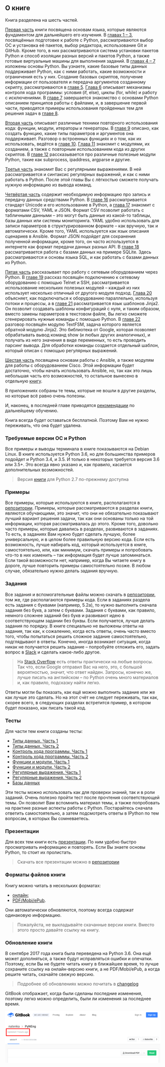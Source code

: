 ## О книге

Книга разделена на шесть частей.

[Первая часть](book/Part_I.md) книги посвящена основам языка, которые являются фундаментом для дальнейшего его изучения. В [главах 1 – 3](book/01_intro/README.md), посвящённых подготовке к работе с Python, рассматриваются выбор ОС и установка её пакетов, выбор редактора, использование Git и GitHub. Кроме того, в них рассматриваются система установки пакетов Python и способ изоляции разных версий и пакетов Python, а также готовые виртуальные машины для выполнения заданий. В [главах 4 – 7](book/04_data_structures/README.md) изложены основы Python. Вы узнаете, какие базовые типы данных поддерживает Python, как с ними работать, какие возможности и ограничения есть у них. Создание базовых скриптов, получение информации от пользователя и передача аргументов созданному скрипту, рассматриваются в [главе 5](book/05_basic_scripts/README.md). [Глава 6](book/06_control_structures/README.md) описывает механизмы контроля хода программы: условия (if, else), циклы (for, while) и работу с исключениями. В [главе 7](book/07_files/README.md) завершается знакомство с основами Python описанием принципов работы с файлами, и, в завершение первой части, приводятся примеры использования пройденных тем для решения задач в [главе 8](book/08_python_basic_examples/README.md).

[Вторая часть](book/Part_II.md) описывает различные техники повторного использования кода: функции, модули, итераторы и генераторы. В [главе 9](book/09_functions/README.md) описано, как создать функцию, какие типы параметров и аргументов она поддерживает. Разговор о встроенных функциях и о том, как их использовать, ведётся в [главе 10](book/10_useful_functions/README.md). [Глава 11](book/11_modules/README.md) знакомит с модулями, их созданием, а также с повторным использованием кода из других скриптов. В [главе 12](book/12_useful_modules/README.md) рассказывается про различные полезные модули Python, такие как subprocess, ipaddress, argparse и другие.

[Третья часть](book/Part_III.md) знакомит Вас с регулярными выражениями. В ней рассматривается и синтаксис регулярных выражений, и как с ними работать в Python. После этой главы Вы с лёгкостью сможете получать нужную информацию из вывода команд.

[Четвёртая часть](book/Part_IV.md) содержит необходимую информацию про запись и передачу данных средствами Python. В [главе 16](book/16_unicode/README.md) рассматривается стандарт Unicode и его использование в Python, а [глава 17](book/17_serialization/README.md) знакомит с форматами CSV, YAML и JSON. Формат CSV позволит работать с табличными данными – это могут быть данные из какой-то таблицы, базы данных или системы мониторинга. YAML удобно использовать для записи параметров в структурированном формате – как вручную, так и автоматически. Кроме того, YAML используется как язык описания сценариев в Ansible. Формат JSON подойдет для сохранения полученной информации, кроме того, он часто используется в интернете как формат передачи данных разных API. В [главе 18](book/18_db/README.md) рассматривается работа с базами данных на примере SQLite. Здесь рассматриваются и основы языка SQL, и как работать с базами данных из Python.

[Пятая часть](book/Part_III.md) рассказывает про работу с сетевым оборудованием через Python. В [главе 19](book/19_ssh_telnet/README.md) рассказ посвящён подключению к сетевому оборудованию с помощью Telnet и SSH, рассматривается использование нескольких полезных модулей – каждый из них использует несколько отличный от другого модуля подход. [Глава 20](book/20_concurrent_connections/README.md) объясняет, как подключаться к оборудованию параллельно, используя потоки и процессы, а в [главе 21](book/21_jinja2/README.md) рассматривается язык шаблонов Jinja2. Он позволит создавать шаблоны конфигураций с нуля, и таким образом, вместо замены параметров в текстовом файле, Вы легко сможете сгенерировать нужные команды с помощью Python. В [главе 22](book/22_textfsm/README.md) разговор посвящён модулю TextFSM, задача которого является обратной модулю Jinja2. Это библиотека от Google, которая позволяет обрабатывать вывод команд show (и любых других аналогичных), и получать из него значения в виде переменных, то есть проводить парсинг вывода. Для обработки команды создается отдельный шаблон, который описан с помощью регулярных выражений.

[Шестая часть](book/Part_VI.md) посвящена основам работы с Ansible, а также модулям для работы с оборудованием Cisco. Этой информации будет достаточно, чтобы начать использовать Ansible, но, так как это лишь небольшая часть его возможностей, то остальное вынесено в отдельную [книгу](https://legacy.gitbook.com/book/natenka/ansible-dlya-setevih-inzhenerov/details).

В приложениях собраны те темы, которые не вошли в другие разделы, но которые всё равно очень полезны.

И, наконец, в последней главе приводятся [рекомендации](resources/README.md) по дальнейшему обучению.

Книга всегда будет оставаться бесплатной. Поэтому Вам не нужно переживать, что она будет удалена.

### Требуемые версии ОС и Python

Все примеры и выводы терминала в книге показываются на Debian Linux. В книге используется Python 3.6, но для большинства примеров подойдет и Python 3.4, и 3.5. И только в некоторых требуется версия 3.6 или 3.5+. Это всегда явно указано и, как правило, касается дополнительных возможностей.

> Версия [книги](https://natenka.gitbooks.io/pyneng/content/v/python2.7) для Python 2.7 по-прежнему доступна

### Примеры

Все примеры, которые используются в книге, располагаются в [репозитории](https://github.com/natenka/pyneng-examples-exercises). Примеры, которые рассматриваются в разделах книги, являются обучающими, это значит, что они не обязательно показывают лучший вариант решения задачи, так как они основаны только на той информации, которая рассматривалась до этого. Кроме того, довольно часто примеры, которые давались в разделах, развиваются в заданиях. То есть, в заданиях Вам нужно будет сделать лучшую, более универсальную, и в целом более правильную версию кода. Если есть возможность, лучше набирать код, который используется в книге, самостоятельно, или, как минимум, скачать примеры и попробовать что-то в них изменить – так информация будет лучше запоминаться. Если такой возможности нет, например, когда Вы читаете книгу в дороге, лучше повторить примеры самостоятельно позже. В любом случае, обязательно нужно делать задания вручную.

### Задания

Все задания и вспомогательные файлы можно скачать в [репозитории](https://github.com/natenka/pyneng-examples-exercises), том же, где располагаются примеры кода. Если в заданиях раздела есть задания с буквами (например, 5.2a), то нужно выполнить сначала задания без букв, а затем с буквами. Задания с буквами, как правило, немного сложнее заданий без букв и развивают идею в соответствующем задании без буквы. Если получается, лучше делать задания по порядку. В книге специально не выложены ответы на задания, так как, к сожалению, когда есть ответы, очень часто вместо того, чтобы попытаться решить сложное задание самостоятельно, подглядывают в ответы. Конечно, иногда возникает ситуация, когда никак не получается решить задание – попробуйте отложить его, задать вопрос в [Slack](https://pyneng-slack.herokuapp.com) и сделать какое-либо другое.

> На [Stack Overflow](https://stackoverflow.com) есть ответы практически на любые вопросы. Так что, если Google отправил Вас на него, это, с большой вероятностью, значит, что ответ найден. Запросы, конечно же, лучше писать на английском – по Python очень много материалов и, как правило, подсказку найти легко.

Ответы могли бы показать, как ещё можно выполнить задание или же как лучше это сделать. Но на этот счёт не следует переживать, так как, скорее всего, в следующих разделах встретится пример, в котором будет показано, как писать такой код.

### Тесты


Для части тем книги созданы тесты:

* [Типы данных. Часть 1](https://goo.gl/forms/xKHX5xNM8Pv5sQDf2)
* [Типы данных. Часть 2](https://goo.gl/forms/igxR3ub3tQg3ycX53)
* [Контроль хода программы. Часть 1](https://goo.gl/forms/2TmGcrhG11h2SdLn1)
* [Контроль хода программы. Часть 2](https://goo.gl/forms/KZGaDquGlUmOz2kG3)
* [Функции и модули. Часть 1](https://goo.gl/forms/M1DpbdD0brVbdp1G3)
* [Функции и модули. Часть 2](https://goo.gl/forms/rNvdX9bHw8wLajJp2)
* [Регулярные выражения. Часть 1](https://goo.gl/forms/5UpkJbm1dORqs4bP2)
* [Регулярные выражения. Часть 2](https://goo.gl/forms/ltuOAO62yLlZkEmm1)
* [Базы данных](https://goo.gl/forms/wtGgmWg0vow1Cyqo1)

Эти тесты можно использовать как для проверки знаний, так и в роли заданий. Очень полезно пройти тест после прочтения соответствующей темы. Он позволит Вам вспомнить материал темы, а также попробовать на практике разные аспекты работы с Python. Постарайтесь сначала ответить самостоятельно, а затем подсмотреть ответы в IPython по тем вопросам, в которых Вы сомневаетесь.

### Презентации

Для всех тем книги есть [презентации](https://github.com/natenka/pyneng-slides). По ним удобно быстро просматривать информацию и повторять. Если Вы знаете основы Python, то стоит их пролистать.

> Скачать все презентации можно в [репозитории](https://github.com/natenka/pyneng-slides/tree/py3-pdf)

### Форматы файлов книги

Книгу можно читать в нескольких форматах:

* [онлайн](https://natenka.gitbooks.io/pyneng/content);
* [PDF/Mobi/ePub](https://www.gitbook.com/book/natenka/pyneng/details).

Они автоматически обновляются, поэтому всегда содержат одинаковую информацию.

> Пожалуйста, не выкладывайте скачанные версии книги. Вместо этого просто давайте ссылку на книгу.

### Обновление книги

В сентябре 2017 года книга была переведена на Python 3.6. Она ещё может дополняться, а также будут исправляться ошибки и опечатки. Поэтому, если Вы не будете читать книгу в ближайшее время, то лучше сохраните ссылку на онлайн-версию книги, а не PDF/Mobi/ePub, а когда решите читать, скачайте свежую версию. 

> Подробнее об обновлениях можно почитать в [changelog](CHANGELOG.md)

GitBook отображает, когда были сделаны последние изменения, поэтому легко можно определить, были ли изменения за последнее время.

![gitbook_update.png](https://raw.githubusercontent.com/natenka/PyNEng/master/images/gitbook_update.png)
